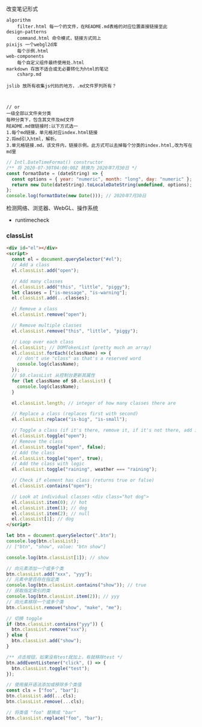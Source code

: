 





改变笔记形式

```结构
algorithm
    filter.html 每一个的文件，在README.md表格的对应位置直接链接至此
design-patterns
    command.html 命令模式，链接方式同上
pixijs 一个webgl2d库
    每个示例.html
web-components
    每个自定义组件最终使用处.html
markdown 存放不适合或无必要转化为html的笔记
    csharp.md

jslib 放所有收集js代码的地方，.md文件罗列所有？



// or
一级全部以文件夹分类
每种分类下，包含其文件及md文件
README.md做链接时:以下方式选一
1.每个md链接，单元格对应index.html链接
2.将md引入html，解析。
3.单元格链接.md，该文件内，链接示例。此方式可以去掉每个分类的index.html,改为写在md里
```

```js
// Intl.DateTimeFormat() constructor
/** 将 2020-07-30T04:00:00Z 转换为 2020年7月30日 */
const formatDate = (dateString) => {
  const options = { year: "numeric", month: "long", day: "numeric" };
  return new Date(dateString).toLocaleDateString(undefined, options);
};
console.log(formatDate(new Date())); // 2020年7月30日
```

<!-- ## SEO & JSON-LD & structured-data
- 也就是在搜索引擎搜索时，网站在前且有效果。可以做推送
<script type="application/ld+json">
  {
    "@context": "https://schema.org",
    "@type": "Organization",
    "name": "Example",
    "url": "http://www.example.com",
    "logo": "http://www.example.com/images/logo.png"
  }
</script> -->

检测网络、浏览器、WebGL、操作系统

- runtimecheck

<!-- PC端
浏览器平台（操作系统）:Win32
浏览器的应用程序名称:Netscape
浏览器的应用程序代码名称:Mozilla
浏览器引擎的产品名称:Gecko
有关浏览器的版本信息:5.0 (Windows NT 10.0; Win64; x64) AppleWebKit/537.36 (KHTML, like Gecko) Chrome/84.0.4147.89 Safari/537.36 Edg/84.0.522.48
由浏览器发送到服务器的用户代理报头:Mozilla/5.0 (Windows NT 10.0; Win64; x64) AppleWebKit/537.36 (KHTML, like Gecko) Chrome/84.0.4147.89 Safari/537.36 Edg/84.0.522.48
浏览器语言:zh-CN
浏览器联网状态:true
 -->

<!-- 手机端
浏览器平台（操作系统）:Linux armv8l
浏览器的应用程序名称:Netscape
浏览器的应用程序代码名称:Mozilla
浏览器引擎的产品名称:Gecko
有关浏览器的版本信息:5.0 (Linux; Android 6.0; vivo Y67) AppleWebKit/537.36 (KHTML, like Gecko) Chrome/73.0.3683.0 Mobile Safari/537.36 EdgA/44.11.2.4122
由浏览器发送到服务器的用户代理报头:Mozilla/5.0 (Linux; Android 6.0; vivo Y67) AppleWebKit/537.36 (KHTML, like Gecko) Chrome/73.0.3683.0 Mobile Safari/537.36 EdgA/44.11.2.4122
浏览器语言:zh-TW
浏览器联网状态:true
 -->

<!--
Device                           OS               window.navigator.platform
---------------------------------------------------------------------------
iPhone 4                         iOS 7.1          iPhone
iPhone 5                         iOS 7.1.1        iPhone
iPhone 5c                        iOS 7.1          iPhone
iPhone 5s                        iOS 7.1          iPhone

Samsung Galaxy S2                Android 4.1.2    Linux armv7l
Samsung Galaxy S3 Mini           Android 4.1.2    Linux armv7l
Samsung Galaxy S3                Android 4.3      Linux armv7l
Samsung Galaxy S4                Android 4.4.2    Linux armv7l
Samsung Galaxy Note 3            Android 4.4.2    Linux armv7l
Samsung Galaxy S6                Android 5        Linux aarch64

Nexus 4                          Android 4.4.2    Linux armv7l
Nexus 5                          Android 4.4.2    Linux armv7l

HTC One                          Android 4.4.2    Linux armv7l
Sony Xperia Z                    Android 4.2.2    Linux armv7l
Motorola Moto G                  Android 4.4.2    Linux armv7l

Nokia Lumia 1520                 Windows 8.1      Win32

Device                           OS               window.navigator.platform
---------------------------------------------------------------------------
iPad 2nd generation              iOS 6.1.3        iPad
iPad 2nd generation              iOS 7.0.3        iPad
iPad 4th generation              iOS 6.1.2        iPad
iPad 4th generation              iOS 6.1.3        iPad
iPad mini (non retina)           iOS 6.1.3        iPad
iPad mini (retina)               iOS 7.0.3        iPad

Samsung Galaxy Tab 2 7"          Android 4.0.3    Linux armv7l
Samsung Galaxy Tab 3 7"          Android 4.1.2    Linux armv7l
Samsung Galaxy Tab 3             Android 4.2.2    Linux i686
Samsung Galaxy Note 10.1 (2012)  Android 4.1.2    Linux armv7l
Samsung Galaxy Note 10.1 (2014)  Android 4.3      Linux armv7l

Nexus 7 (2012) 7"                Android 4.4.3    Linux armv7l
Nexus 7 (2013) 7"                Android 4.3      Linux armv7l
Nexus 10                         Android 4.4.2    Linux armv7l

Lenovo Yoga                      Android 4.2.2    Linux armv7l
Sony Xperia Z                    Android 4.3      Linux armv7l
Tesco Hudl 7"                    Android 4.2.2    Linux armv7l
Kindle Fire 7" (2012)            Unknown          Linux armv7l
Kindle Fire HDX 7" (2013)        Unknown          Linux armv7l

Asus Transformer Pad TF300T      Android 4.0.3    Linux armv7l

Nokia Lumia 2520                 Windows RT 8.1   Win32
MS Surface Tablet Pro            Windows 8.1 Pro  Win64

Desktop PC (HP)                  Windows 7 Ent.   Win32
Desktop PC (iMac)                OSX 10.8.5       MacIntel

+-----+--------------+--------------------------------------+
| iid | item         | value                                |
+-----+--------------+--------------------------------------+
| 448 | nav_platform | Linux armv7l                         |
| 454 | nav_platform | ARM                                  |
| 455 | nav_platform | Linux x86_64                         |
| 457 | nav_platform | PlayStation 4                        |
| 459 | nav_platform | masking-agent                        |
| 460 | nav_platform | OpenBSD amd64                        |
| 464 | nav_platform | FreeBSD amd64                        |
| 465 | nav_platform | Linux armv5tejl                      |
| 466 | nav_platform | Symbian OS                           |
| 467 | nav_platform | New Nintendo 3DS                     |
| 470 | nav_platform | Linux armv6l                         |
| 471 | nav_platform | FreeBSD                              |
| 472 | nav_platform | Symbian                              |
| 473 | nav_platform | Linux MSM8960_V3.2.1.1_N_R069_Rev:18 |
| 476 | nav_platform | Linux aarch64                        |
| 479 | nav_platform | Linux i686 on x86_64                 |
| 480 | nav_platform | Linux ppc64                          |
+-----+--------------+--------------------------------------+
 -->

### classList

```html
<div id="el"></div>
<script>
  const el = document.querySelector("#el");
  // Add a class
  el.classList.add("open");

  // Add many classes
  el.classList.add("this", "little", "piggy");
  let classes = ["is-message", "is-warning"];
  el.classList.add(...classes);

  // Remove a class
  el.classList.remove("open");

  // Remove multiple classes
  el.classList.remove("this", "little", "piggy");

  // Loop over each class
  el.classList; // DOMTokenList (pretty much an array)
  el.classList.forEach((className) => {
    // don't use "class" as that's a reserved word
    console.log(className);
  });
  // $0.classList 从控制台更新其属性
  for (let className of $0.classList) {
    console.log(className);
  }

  el.classList.length; // integer of how many classes there are

  // Replace a class (replaces first with second)
  el.classList.replace("is-big", "is-small");

  // Toggle a class (if it's there, remove it, if it's not there, add it)
  el.classList.toggle("open");
  // Remove the class
  el.classList.toggle("open", false);
  // Add the class
  el.classList.toggle("open", true);
  // Add the class with logic
  el.classList.toggle("raining", weather === "raining");

  // Check if element has class (returns true or false)
  el.classList.contains("open");

  // Look at individual classes <div class="hot dog">
  el.classList.item(0); // hot
  el.classList.item(1); // dog
  el.classList.item(2); // null
  el.classList[1]; // dog
</script>
```

```js
let btn = document.querySelector(".btn");
console.log(btn.classList);
// ["btn", "show", value: "btn show"]

console.log(btn.classList[1]); // show

// 向元素添加一个或多个类
btn.classList.add("xxx", "yyy");
// 元素中是否存在指定类
console.log(btn.classList.contains("show")); // true
// 获取指定索引的类
console.log(btn.classList.item(2)); // yyy
// 向元素移除一个或多个类
btn.classList.remove("show", "make", "me");

// 切换 toggle
if (btn.classList.contains("yyy")) {
  btn.classList.remove("xxx");
} else {
  btn.classList.add("show");
}

/** 点击按钮，如果没有test就加上，有就移除test */
btn.addEventListener("click", () => {
  btn.classList.toggle("test");
});

// 使用展开语法添加或移除多个类值
const cls = ["foo", "bar"];
btn.classList.add(...cls);
btn.classList.remove(...cls);

// 将类值 "foo" 替换成 "bar"
btn.classList.replace("foo", "bar");
```

